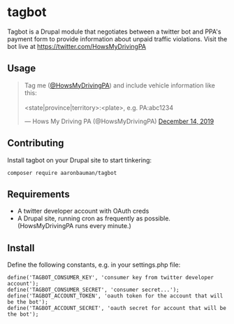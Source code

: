 # tagbot

Tagbot is a Drupal module that negotiates between a twitter bot and PPA's payment form to provide information about unpaid traffic violations. Visit the bot live at https://twitter.com/HowsMyDrivingPA

## Usage

<blockquote class="twitter-tweet"><p lang="en" dir="ltr">Tag me (<a href="https://twitter.com/HowsMyDrivingPA?ref_src=twsrc%5Etfw">@HowsMyDrivingPA</a>) and include vehicle information like this:<br><br>&lt;state|province|territory&gt;:&lt;plate&gt;, e.g. PA:abc1234</p>&mdash; Hows My Driving PA (@HowsMyDrivingPA) <a href="https://twitter.com/HowsMyDrivingPA/status/1205878681723424768?ref_src=twsrc%5Etfw">December 14, 2019</a></blockquote> 

## Contributing

Install tagbot on your Drupal site to start tinkering:

`composer require aaronbauman/tagbot`

## Requirements

- A twitter developer account with OAuth creds
- A Drupal site, running cron as frequently as possible. (HowsMyDrivingPA runs every minute.)

## Install

Define the following constants, e.g. in your settings.php file:
```
define('TAGBOT_CONSUMER_KEY', 'consumer key from twitter developer account');
define('TAGBOT_CONSUMER_SECRET', 'consumer secret...');
define('TAGBOT_ACCOUNT_TOKEN', 'oauth token for the account that will be the bot');
define('TAGBOT_ACCOUNT_SECRET', 'oauth secret for account that will be the bot');
```
